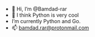 - 👋 Hi, I’m @Bamdad-rar
- 🌱 I think Python is very cool
- I’m currently Python and Go.
- 📫 bamdad.rar@protonmail.com
